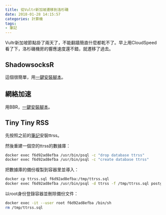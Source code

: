 ```yaml
---
title: 從Vultr新加坡遷移到洛杉磯
date: 2018-01-28 14:15:57
categories: 計算機
tags:
- 筆記
---
```

Vultr新加坡節點掛了兩天了，不能翻牆簡直什麼都乾不了。早上用CloudSpeed看了下，洛杉磯機房的響應速度還不錯，就遷移了過去。

## ShadowsocksR
這個很簡單，用[一鍵安裝腳本](https://github.com/91yun/shadowsocks_install)。

## 網絡加速
用BBR，[一鍵安裝腳本](https://teddysun.com/489.html)。

## Tiny Tiny RSS
先按照之前的[筆記](/post/ttrss/)安裝ttrss。

然後重建一個空的ttrss的數據庫：

```bash
docker exec f6d92ad8efba /usr/bin/psql -c "drop database ttrss"
docker exec f6d92ad8efba /usr/bin/psql -c "create database ttrss"
```

把數據庫的備份複製到容器里並導入：

```bash
docker cp ttrss.sql f6d92ad8efba:/tmp/ttrss.sql
docker exec f6d92ad8efba /usr/bin/psql -d ttrss -f /tmp/ttrss.sql postgres
```

以root身份登錄容器並刪除備份文件：

```bash
docker exec -it --user root f6d92ad8efba /bin/sh
rm /tmp/ttrss.sql
```

